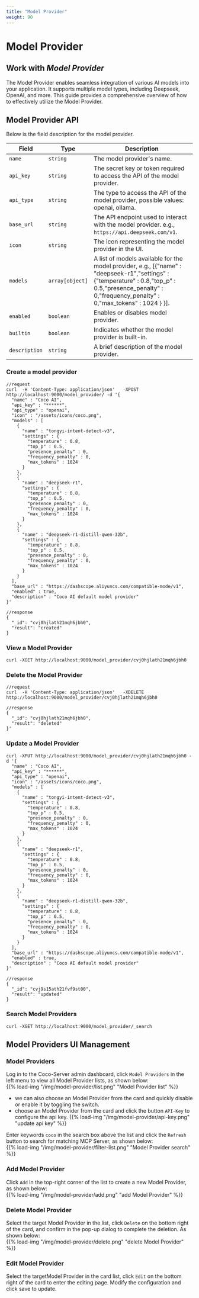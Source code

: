 ```yaml
---
title: "Model Provider"
weight: 90
---
```


# Model Provider

## Work with *Model Provider*
The Model Provider enables seamless integration of various AI models into your application. It supports multiple model types, including Deepseek, OpenAI, and more. This guide provides a comprehensive overview of how to effectively utilize the Model Provider.

## Model Provider API
Below is the field description for the model provider.

| **Field**     | **Type**        | **Description**                                                                                                                                                                                            |
|---------------|-----------------|------------------------------------------------------------------------------------------------------------------------------------------------------------------------------------------------------------|
| `name`        | `string`        | The model provider's name.                                                                                                                                                                                 |
| `api_key`     | `string`        | The secret key or token required to access the API of the model provider.                                                                                                                                  |
| `api_type`    | `string`        | The type to access the API of the model provider, possible values: openai, ollama.                                                                                                                         |
| `base_url`    | `string`        | The API endpoint used to interact with the model provider. e.g., `https://api.deepseek.com/v1`.                                                                                                            |
| `icon`        | `string`        | The icon representing the model provider in the UI.                                                                                                                                                        |
| `models`      | `array[object]` | A list of models available for the model provider, e.g., [{"name" : "deepseek-r1","settings" : {"temperature" : 0.8,"top_p" : 0.5,"presence_penalty" : 0,"frequency_penalty" : 0,"max_tokens" : 1024 } }]. |
| `enabled`     | `boolean`       | Enables or disables model provider.                                                                                                                                                                        |
| `builtin`     | `boolean`       | Indicates whether the model provider is built-in.                                                                                                                                                          |
| `description` | `string`        | A brief description of the model provider.                                                                                                                                                                 |

### Create a model provider

```shell
//request
curl  -H 'Content-Type: application/json'   -XPOST http://localhost:9000/model_provider/ -d '{
  "name" : "Coco AI",
  "api_key" : "******",
  "api_type" : "openai",
  "icon" : "/assets/icons/coco.png",
  "models" : [
    {
      "name" : "tongyi-intent-detect-v3",
      "settings" : {
        "temperature" : 0.8,
        "top_p" : 0.5,
        "presence_penalty" : 0,
        "frequency_penalty" : 0,
        "max_tokens" : 1024
      }
    },
    {
      "name" : "deepseek-r1",
      "settings" : {
        "temperature" : 0.8,
        "top_p" : 0.5,
        "presence_penalty" : 0,
        "frequency_penalty" : 0,
        "max_tokens" : 1024
      }
    },
    {
      "name" : "deepseek-r1-distill-qwen-32b",
      "settings" : {
        "temperature" : 0.8,
        "top_p" : 0.5,
        "presence_penalty" : 0,
        "frequency_penalty" : 0,
        "max_tokens" : 1024
      }
    }
  ],
  "base_url" : "https://dashscope.aliyuncs.com/compatible-mode/v1",
  "enabled" : true,
  "description" : "Coco AI default model provider"
}'

//response
{
  "_id": "cvj0hjlath21mqh6jbh0",
  "result": "created"
}
```

### View a Model Provider
```shell
curl -XGET http://localhost:9000/model_provider/cvj0hjlath21mqh6jbh0
```


### Delete the Model Provider

```shell
//request
curl  -H 'Content-Type: application/json'   -XDELETE http://localhost:9000/model_provider/cvj0hjlath21mqh6jbh0 

//response
{
  "_id": "cvj0hjlath21mqh6jbh0",
  "result": "deleted"
}'
```


### Update a Model Provider
```shell
curl -XPUT http://localhost:9000/model_provider/cvj0hjlath21mqh6jbh0 -d '{
  "name" : "Coco AI",
  "api_key" : "******",
  "api_type" : "openai",
  "icon" : "/assets/icons/coco.png",
  "models" : [
    {
      "name" : "tongyi-intent-detect-v3",
      "settings" : {
        "temperature" : 0.8,
        "top_p" : 0.5,
        "presence_penalty" : 0,
        "frequency_penalty" : 0,
        "max_tokens" : 1024
      }
    },
    {
      "name" : "deepseek-r1",
      "settings" : {
        "temperature" : 0.8,
        "top_p" : 0.5,
        "presence_penalty" : 0,
        "frequency_penalty" : 0,
        "max_tokens" : 1024
      }
    },
    {
      "name" : "deepseek-r1-distill-qwen-32b",
      "settings" : {
        "temperature" : 0.8,
        "top_p" : 0.5,
        "presence_penalty" : 0,
        "frequency_penalty" : 0,
        "max_tokens" : 1024
      }
    }
  ],
  "base_url" : "https://dashscope.aliyuncs.com/compatible-mode/v1",
  "enabled" : true,
  "description" : "Coco AI default model provider"
}'

//response
{
  "_id": "cvj9s15ath21fvf9st00",
  "result": "updated"
}
```

### Search Model Providers
```shell
curl -XGET http://localhost:9000/model_provider/_search
```

## Model Providers UI Management

### Model Providers
Log in to the Coco-Server admin dashboard, click `Model Providers` in the left menu to view all Model Provider lists, as shown below:  
{{% load-img "/img/model-provider/list.png" "Model Provider list" %}}

- we can also choose an Model Provider from the card and quickly disable or enable it by toggling the switch.
- choose an Model Provider from the card and click the  button `API-Key` to configure the api key. 
{{% load-img "/img/model-provider/api-key.png" "update api key" %}}

Enter keywords `coco` in the search box above the list and click the `Refresh` button to search for matching MCP Server, as shown below:  
{{% load-img "/img/model-provider/filter-list.png" "Model Provider search" %}}


### Add Model Provider
Click `Add` in the top-right corner of the list to create a new Model Provider, as shown below:  
{{% load-img "/img/model-provider/add.png" "add Model Provider" %}}

### Delete Model Provider
Select the target Model Provider in the list, click `Delete` on the bottom right of the card, and confirm in the pop-up dialog to complete the deletion. As shown below:  
{{% load-img "/img/model-provider/delete.png" "delete Model Provider" %}}


### Edit Model Provider
Select the targetModel Provider in the card list, click `Edit` on the bottom right of the card to enter the editing page. Modify the configuration and click save to update.